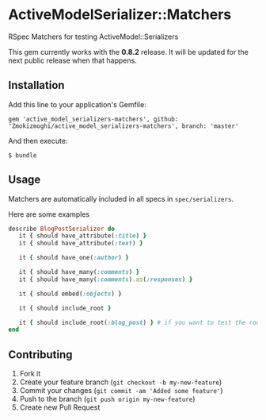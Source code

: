 # ActiveModelSerializer::Matchers

RSpec Matchers for testing ActiveModel::Serializers

This gem currently works with the **0.8.2** release. It will be updated
for the next public release when that happens.

## Installation

Add this line to your application's Gemfile:

    gem 'active_model_serializers-matchers', github: 'Zmokizmoghi/active_model_serializers-matchers', branch: 'master'

And then execute:

    $ bundle

## Usage

Matchers are automatically included in all specs in `spec/serializers`.

Here are some examples

```ruby
describe BlogPostSerializer do
   it { should have_attribute(:title) }
   it { should have_attribute(:text) }

   it { should have_one(:author) }

   it { should have_many(:comments) }
   it { should have_many(:comments).as(:responses) }

   it { should embed(:objects) }

   it { should include_root }

   it { should include_root(:blog_post) } # if you want to test the root is specifically set to a different value
end
```

## Contributing

1. Fork it
2. Create your feature branch (`git checkout -b my-new-feature`)
3. Commit your changes (`git commit -am 'Added some feature'`)
4. Push to the branch (`git push origin my-new-feature`)
5. Create new Pull Request
